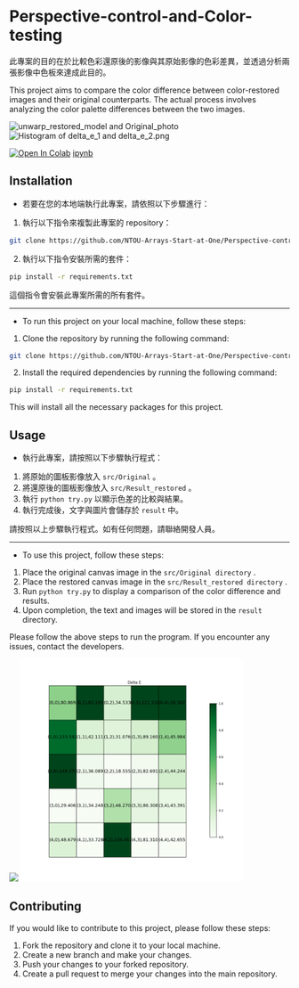 # Perspective-control-and-Color-testing

此專案的目的在於比較色彩還原後的影像與其原始影像的色彩差異，並透過分析兩張影像中色板來達成此目的。

This project aims to compare the color difference between color-restored images and their original counterparts. The actual process involves analyzing the color palette differences between the two images.

![unwarp_restored_model and Original_photo](https://github.com/NTOU-Arrays-Start-at-One/Perspective-control-and-Color-testing/blob/main/result/result/unwarp_restored_model%20and%20Original_photo.png?raw=true)
![Histogram of delta_e_1 and delta_e_2.png](https://github.com/NTOU-Arrays-Start-at-One/Perspective-control-and-Color-testing/blob/main/result/result/Histogram%20of%20delta_e_1%20and%20delta_e_2.png?raw=true)

[![Open In Colab](https://colab.research.google.com/assets/colab-badge.svg)](https://colab.research.google.com/drive/15IAx8eKlwPET7O_HTYrmF4C4BVypd9dP?usp=sharing)
[ipynb](色板校正與分析_2.ipynb)
## Installation

+ 若要在您的本地端執行此專案，請依照以下步驟進行：

1. 執行以下指令來複製此專案的 repository：
```bash
git clone https://github.com/NTOU-Arrays-Start-at-One/Perspective-control-and-Color-testing.git
```

2. 執行以下指令安裝所需的套件：
```bash
pip install -r requirements.txt
```
這個指令會安裝此專案所需的所有套件。

<hr>

+ To run this project on your local machine, follow these steps:

1. Clone the repository by running the following command:
```bash
git clone https://github.com/NTOU-Arrays-Start-at-One/Perspective-control-and-Color-testing.git
```

2. Install the required dependencies by running the following command:
```bash
pip install -r requirements.txt
```
This will install all the necessary packages for this project.

## Usage

+ 執行此專案，請按照以下步驟執行程式：
1. 將原始的圖板影像放入 `src/Original` 。
2. 將還原後的圖板影像放入 `src/Result_restored` 。
3. 執行 `python try.py` 以顯示色差的比較與結果。
4. 執行完成後，文字與圖片會儲存於 `result` 中。

請按照以上步驟執行程式。如有任何問題，請聯絡開發人員。

<hr>

+ To use this project, follow these steps:
1. Place the original canvas image in the `src/Original directory` .
2. Place the restored canvas image in the `src/Result_restored directory` .
3. Run `python try.py` to display a comparison of the color difference and results.
4. Upon completion, the text and images will be stored in the `result` directory.

Please follow the above steps to run the program. If you encounter any issues, contact the developers.

<img src="https://github.com/NTOU-Arrays-Start-at-One/Perspective-control-and-Color-testing/blob/main/result/result/delta_e_1_unwarp_restored_model.png?raw=true" width="500">
<img src="https://github.com/NTOU-Arrays-Start-at-One/Perspective-control-and-Color-testing/blob/main/result/result/delta_e_1.png?raw=true" width="400">

## Contributing

If you would like to contribute to this project, please follow these steps:

1. Fork the repository and clone it to your local machine.
2. Create a new branch and make your changes.
3. Push your changes to your forked repository.
4. Create a pull request to merge your changes into the main repository.
